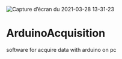 ![Capture d’écran du 2021-03-28 13-31-23](https://user-images.githubusercontent.com/51956315/112750720-873cb300-8fca-11eb-911f-eec3654ec770.png)

# ArduinoAcquisition
software for acquire data with arduino on pc

